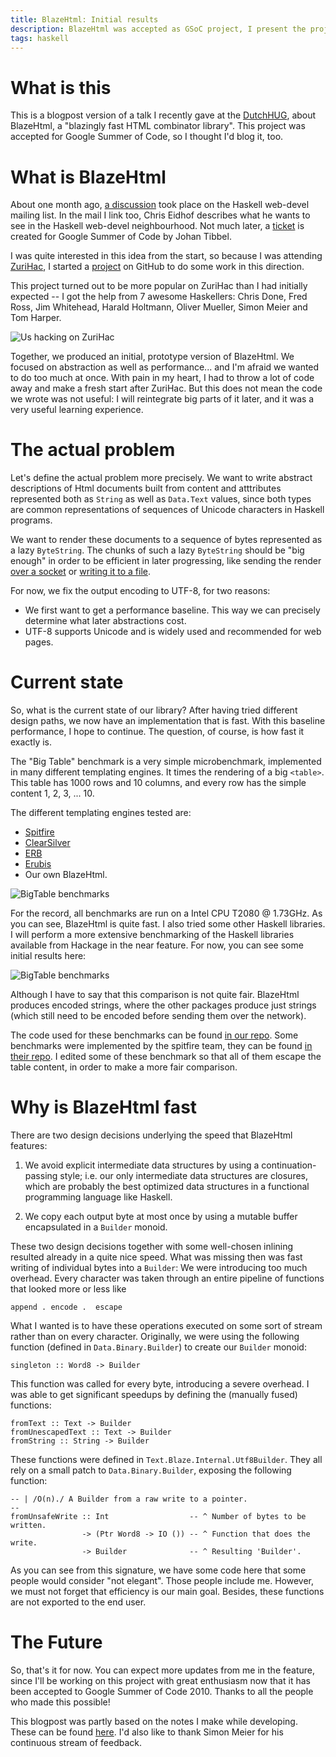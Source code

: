 ```yaml
---
title: BlazeHtml: Initial results
description: BlazeHtml was accepted as GSoC project, I present the project here
tags: haskell
---
```


# What is this

This is a blogpost version of a talk I recently gave at the [DutchHUG], about
BlazeHtml, a "blazingly fast HTML combinator library". This project was
accepted for Google Summer of Code, so I thought I'd blog it, too.

[DutchHUG]: http://dutchhug.nl

# What is BlazeHtml

About one month ago, [a discussion] took place on the Haskell web-devel mailing
list. In the mail I link too, Chris Eidhof describes what he wants to see in the
Haskell web-devel neighbourhood. Not much later, a [ticket] is created for
Google Summer of Code by Johan Tibbel.

[a discussion]: http://www.haskell.org/pipermail/web-devel/2010/000096.html
[ticket]: http://hackage.haskell.org/trac/summer-of-code/ticket/1580

I was quite interested in this idea from the start, so because I was attending
[ZuriHac], I started a [project] on GitHub to do some work in this direction.

[ZuriHac]: http://www.haskell.org/haskellwiki/ZuriHac
[project]: http://github.com/jaspervdj/BlazeHtml

This project turned out to be more popular on ZuriHac than I had initially
expected -- I got the help from 7 awesome Haskellers: Chris Done, Fred Ross,
Jim Whitehead, Harald Holtmann, Oliver Mueller, Simon Meier and Tom Harper.

![Us hacking on ZuriHac](/images/2010-04-28-zurihac.jpg)

Together, we produced an initial, prototype version of BlazeHtml. We focused
on abstraction as well as performance... and I'm afraid we wanted to do too much
at once. With pain in my heart, I had to throw a lot of code away and make a 
fresh start after ZuriHac. But this does not mean the code we wrote was not 
useful: I will reintegrate big parts of it later, and it was a very useful 
learning experience.

# The actual problem

Let's define the actual problem more precisely. We want to write abstract 
descriptions of Html documents built from content and atttributes represented 
both as `String` as well as `Data.Text` values, since both types are common 
representations of sequences of Unicode characters in Haskell programs.

We want to render these documents to a sequence of bytes represented as a lazy
`ByteString`. The chunks of such a lazy `ByteString` should be "big enough" in
order to be efficient in later progressing, like sending the render
[over a socket] or [writing it to a file].

[over a socket]: http://hackage.haskell.org/packages/archive/network-bytestring/0.1.2.1/doc/html/Network-Socket-ByteString-Lazy.html
[writing it to a file]: http://hackage.haskell.org/packages/archive/bytestring/0.9.1.6/doc/html/Data-ByteString-Lazy.html#v%3AwriteFile

For now, we fix the output encoding to UTF-8, for two reasons:

- We first want to get a performance baseline. This way we can precisely
  determine what later abstractions cost.
- UTF-8 supports Unicode and is widely used and recommended for web pages.

# Current state

So, what is the current state of our library? After having tried different
design paths, we now have an implementation that is fast. With this baseline
performance, I hope to continue. The question, of course, is how fast it
exactly is.

The "Big Table" benchmark is a very simple microbenchmark, implemented in many
different templating engines. It times the rendering of a big `<table>`. This
table has 1000 rows and 10 columns, and every row has the simple content 1, 2,
3, ... 10.

The different templating engines tested are:

- [Spitfire](http://code.google.com/p/spitfire/)
- [ClearSilver](http://www.clearsilver.net/)
- [ERB](http://corelib.rubyonrails.org/classes/ERB.html)
- [Erubis](http://www.kuwata-lab.com/erubis/)
- Our own BlazeHtml.

![BigTable benchmarks](/images/2010-04-28-benchmarks.png)

For the record, all benchmarks are run on a Intel CPU T2080 @ 1.73GHz. As you
can see, BlazeHtml is quite fast. I also tried some other Haskell libraries. I
will perform a more extensive benchmarking of the Haskell libraries available
from Hackage in the near feature. For now, you can see some initial results
here:

![BigTable benchmarks](/images/2010-04-28-haskell-benchmarks.png)

Although I have to say that this comparison is not quite fair. BlazeHtml
produces encoded strings, where the other packages produce just strings (which
still need to be encoded before sending them over the network).

The code used for these benchmarks can be found [in our repo]. Some benchmarks
were implemented by the spitfire team, they can be found [in their repo]. I
edited some of these benchmark so that all of them escape the table content,
in order to make a more fair comparison.

[in our repo]: http://github.com/jaspervdj/BlazeHtml/blob/develop/benchmarks/bigtable/
[in their repo]: http://code.google.com/p/spitfire/source/browse/trunk/tests/perf/bigtable.py

# Why is BlazeHtml fast

There are two design decisions underlying the speed that BlazeHtml features:

1. We avoid explicit intermediate data structures by using a
   continuation-passing style; i.e. our only intermediate data structures are
   closures, which are probably the best optimized data structures in a
   functional programming language like Haskell.

2. We copy each output byte at most once by using a mutable buffer encapsulated
   in a `Builder` monoid.

These two design decisions together with some well-chosen inlining resulted
already in a quite nice speed. What was missing then was fast writing of
individual bytes into a `Builder`: We were introducing too much overhead.
Every character was taken through an entire pipeline of functions that looked
more or less like

~~~~~{.haskell}
append . encode .  escape
~~~~~

What I wanted is to have these operations executed on some sort of stream rather
than on every character.  Originally, we were using the following function
(defined in `Data.Binary.Builder`) to create our `Builder` monoid:

~~~~~{.haskell}
singleton :: Word8 -> Builder
~~~~~

This function was called for every byte, introducing a severe overhead. I was
able to get significant speedups by defining the (manually fused) functions:

~~~~~{.haskell}
fromText :: Text -> Builder
fromUnescapedText :: Text -> Builder
fromString :: String -> Builder
~~~~~

These functions were defined in `Text.Blaze.Internal.Utf8Builder`. They all rely
on a small patch to `Data.Binary.Builder`, exposing the following function:

~~~~~{.haskell}
-- | /O(n)./ A Builder from a raw write to a pointer.
--
fromUnsafeWrite :: Int                  -- ^ Number of bytes to be written.
                -> (Ptr Word8 -> IO ()) -- ^ Function that does the write.
                -> Builder              -- ^ Resulting 'Builder'.
~~~~~

As you can see from this signature, we have some code here that some people
would consider "not elegant". Those people include me. However, we must not
forget that efficiency is our main goal. Besides, these functions are not
exported to the end user.

# The Future

So, that's it for now. You can expect more updates from me in the feature,
since I'll be working on this project with great enthusiasm now that it has been
accepted to Google Summer of Code 2010. Thanks to all the people who made this
possible!

This blogpost was partly based on the notes I make while developing. These
can be found [here]. I'd also like to thank Simon Meier for his continuous
stream of feedback.

[here]: http://github.com/jaspervdj/BlazeHtml/blob/develop/log/part01.markdown
